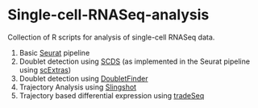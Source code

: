 # Single-cell-RNASeq-analysis

Collection of R scripts for analysis of single-cell RNASeq data. 

1. Basic [Seurat](https://satijalab.org/seurat/) pipeline 
2. Doublet detection using [SCDS](https://github.com/kostkalab/scds) (as implemented in the Seurat pipeline using [scExtras](https://github.com/Morriseylab/scExtras))
3. Doublet detection using [DoubletFinder](https://github.com/chris-mcginnis-ucsf/DoubletFinder)
4. Trajectory Analysis using [Slingshot](https://www.bioconductor.org/packages/release/bioc/vignettes/slingshot/inst/doc/vignette.html)
5. Trajectory based differential expression using [tradeSeq](https://github.com/statOmics/tradeSeq)
